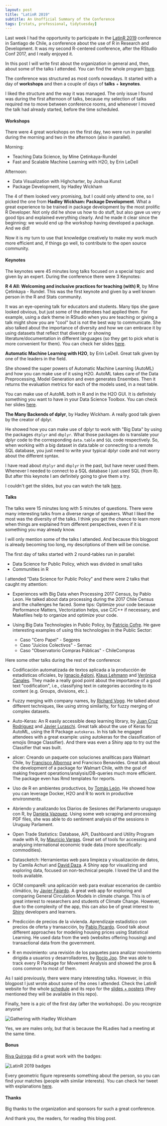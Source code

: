 ```yaml
---
layout: post
title: "LatinR 2019"
subtitle: An Unofficial Summary of the Conference
tags: [rstats, professional, tidytuesday]
---
```


Last week I had the opportunity to participate in the [LatinR 2019](https://latin-r.com/) conference
in Santiago de Chile, a conference about the use of R in Research and Development. It was my second
R-centered conference, after the RStudio Conf 2017, and I really enjoyed it.

In this post I will write first about the organization in general and, then, about some of the talks
I attended. You can find the whole program [here](https://latin-r.com/schedule/).

The conference was structured as most confs nowadays. It started with a day of **workshops** and then a
couple of days of **talks** + **keynotes**.

I liked the structure and the way it was managed.  The only issue I found was  during the first afternoon
of talks, because my selection of talks required me to move between conference rooms, and whenever I moved
the talk had already started, before the time scheduled.

#### Workshops

There were 4 great workshops on the first day, two were run in parallel during the morning and two in
the afternoon (also in parallel).

Morning:
- Teaching Data Science, by Mine Çetinkaya-Rundel
- Fast and Scalable Machine Learning with H2O, by Erin LeDell

Afternoon:
- Data Visualization with Highcharter, by Joshua Kunst
- Package Development, by Hadley Wickham

The 4 of them looked very promising, but I could only attend to one, so I picked the one from
**Hadley Wickham: Package Development**. What a great experience to be trained in package development
by the most prolific R Developer. Not only did he show us how to do stuff, but also gave us very
good tips and explained everything clearly.  And he made it clear since the beginning: we would end up
the  workshop having developed a package.  And we did!

Now it is my turn to use that knowledge creatively to make my work much more efficient and, 
if things go well, to contribute to the open source community.

#### Keynotes

The keynotes were 45 minutes long talks focused on a special topic and given by an expert. During the
conference there were 3 Keynotes:

**R 4 All: Welcoming and inclusive practices for teaching (with) R**, by Mine Çetinkaya - Rundel.
This was the first keynote and given by a well known person in the  R and Stats community.

It was an eye-opening talk for educators and students. Many tips she gave looked obvious, but
just some of the attendees had applied them. For example, using a dark theme in RStudio
when you are teaching or giving a talk might show you are "cool" but is not the best way to communicate.
She also talked about the importance of diversity and how we can embrace it by using datasets that
reflect that diversity or showing literature/documentation in different languages (so they get
to pick what is more convenient for them). You can check her slides [here](https://speakerdeck.com/minecr/r4all-welcoming-plus-inclusive-practices-for-teaching-r).

**Automatic Machine Learning with H2O**, by Erin LeDell. Great talk given by one of the leaders in
the field.

She showed the super powers of Automatic Machine Learning (AutoML) and how you can make use
of it using H2O. AutoML takes care of the Data Preprocessing, Model Generation and even generates
Ensembes. Then it returns the evaluation metrics for each of the models used, in a neat table.

You can make use of AutoML both in R and in the H2O GUI. It is definitely something you want to
have in your Data Science Toolbox. You can check her slides [here](https://github.com/h2oai/h2o-meetups/tree/master/2019_09_27_LatinR_H2OAutoML).

**The Many Backends of dplyr**, by Hadley Wickham. A really good talk given by the creator of dplyr.

He showed how you can make use of dplyr to work with "Big Data" by using the packages `dtplyr` and
`dbplyr`. What those packages do is translate your dplyr code to the corresponding `data.table` and `SQL`
code respectively. So, when working with a big dataset in data.table or connecting to a remote SQL
database, you just need to write your typical dplyr code and not worry about the different
syntax.

I have read about `dtplyr` and `dbplyr` in the past, but have never used them. Whenever I needed to
connect to a SQL database I just used SQL (from R). But after this keynote I am definitely going to
give them a try.

I couldn't get the slides, but you can watch the talk [here](https://www.youtube.com/watch?v=gKYXnkRrr54).

#### Talks

The talks were 15 minutes long with 5 minutes of questions. There were many interesting talks from
a diverse range of speakers. What I liked the most was the diversity of the talks. I think you get the
chance to learn more when things are explained from different perspectives, even if it is something
you may already know.

I will only mention some of the talks I attended. And because this blogpost is already becoming
too long, my descriptions of them will be concise.

The first day of talks started with 2 round-tables run in parallel:

- Data Science for Public Policy, which was divided in small talks
- Communities in R

I attended "Data Science for Public Policy" and there were 2 talks that caught my attention:

- Experiences with Big Data when Processing 2017 Census, by Pablo Leon. He talked about data processing
during the 2017 Chile Census and the challenges he faced. Some tips: Optimize your code because
Performance Matters, Vectorization helps, use C/C++ if necessary, and Makefiles help to organize and
optimize your code.

- Using Big Data Technologies in Public Policy, by [Patricio Cofre](https://twitter.com/pcofre).
He gave interesting examples of using this technologies in the Public Sector:
    - Caso "Cero Papel" - Segpres
	- Caso "Juicios Colectivos" - Sernac
	- Caso "Observatorio Compras Públicas" - ChileCompras

Here some other talks during the rest of the conference:

- Codificación automatizada de textos aplicada a la producción de estadísticas oficiales, by
[Ignacio Agloni](https://twitter.com/IAgloni), [Klaus Lehmann](https://twitter.com/KlausLehmann16)
and [Verónica Canales](https://twitter.com/veritoctoc). They made a really good point about the
importance of a good text "codification", i.e., classifying text in categories according to its
content (e.g. Groups, divisions, etc.).

- Fuzzy merging with company names, by [Richard Vogg](https://twitter.com/richard_vogg). He talked
about different techniques, like using string similarity, for fuzzy merging of complex datasets.

- Auto-Keras: An R easily accessible deep learning library, by
[Juan Cruz Rodriguez](https://twitter.com/CancuCS) and [Javier Luraschi](https://twitter.com/javierluraschi).
Great talk about the use of Keras for AutoML, using the R Package `autokeras`. In his talk
he engaged attendees with a great example: using autokeras for the classification of emojis (Image Classifier).
And there was even a Shiny app to try out the Classifier that was built.

- alicer: Creando un paquete con soluciones analíticas para Walmart Chile, by
[Francisco Albornoz](https://twitter.com/francisco_yira) and Francisco Benavides. Great talk
about the development of a package for Walmart Chile, with the goal of making frequent
operations/analysis/DB-queries much more efficient. The package even has
Rmd templates for reports.

- Uso de R en ambientes productivos, by [Tomás León](https://twitter.com/tomasleon2). He showed how
you can leverage Docker, H2O and R to work in productive environments.

- Abriendo y analizando los Diarios de Sesiones del Parlamento uruguayo con R, by
[Daniela Vazquez](https://twitter.com/d4tagirl). Using some web scraping and processing PDF files,
she was able to do sentiment analysis of the sessions in Uruguay Parlament.

- Open Trade Statistics: Database, API, Dashboard and Utility Program made with R, by
[Mauricio Vargas](https://twitter.com/pachamaltese). Great set of tools for accessing and
analysing international economic trade data (more specifically: commodities).

- Datascketch: Herramientas web para limpieza y visualización de datos, by
Camila Achuri and [David Daza](https://twitter.com/_daviddaza). A Shiny app for visualizing
and exploring data, focused on non-technical people. I loved the UI and the tools available.

- GCM compareR: una aplicación web para evaluar escenarios de cambio climático, by
[Javier Fajardo](https://twitter.com/javierfajnolla). A great web app for exploring
and comparing General Circulation Models in climate change. This is of great interest
to researchers and students of Climate Change. However, due to the complexity of the app,
this can also be of great interest to [Shiny](https://shiny.rstudio.com/) developers and learners.

- Predicción de precios de la vivienda. Aprendizaje estadístico con precios de oferta y transacción, by
[Pablo Picardo](https://twitter.com/PPicardo). Good talk about different approaches for modeling housing
prices using Statistical Learning. He used data from the web (websites offering housing) and transactional
data from the government.

- R en movimiento: una revisión de los paquetes para analizar movimiento dirigida a usuarios
y desarrolladores, by [Rocío Joo](https://twitter.com/rocio_joo). She was able to track every
R Package for Movement Analysis and showed the pros & cons common to most of them.

As I said previously, there were many interesting talks. However, in this blogpost I just wrote
about some of the ones I attended. Check the LatinR website for the whole
[schedule](https://latin-r.com/schedule/) and its repo for the [slides + posters](https://github.com/LatinR/presentaciones-LatinR2019)
(they mentioned they will be available in this repo).

Finally, here is a pic of the first day (after the workshops). Do you recognize anyone?

![Gathering with Hadley Wickham](/img/20191001/latin_R_gathering-after_workshop.JPG)

Yes, we are males only, but that is because the RLadies had a meeting at the same time.

#### Bonus

[Riva Quiroga](https://twitter.com/rivaquiroga) did a great work with the badges:

![LatinR 2019 badges](/img/20191001/badges_latin_r.jpg)

Every geometric figure represents something about the person, so you can find your matches (people with
similar interests). You can check her tweet with explanations [here](https://twitter.com/rivaquiroga/status/1176863816317116417).

#### Thanks

Big thanks to the organization and sponsors for such a great conference.

And thank you, the readers, for reading this blog post.

